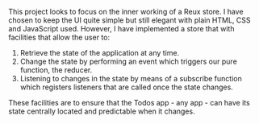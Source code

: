 This project looks to focus on the inner working of a Reux store. I have chosen to keep the UI quite simple but still elegant with plain HTML, CSS and JavaScript used. However, I have implemented a store that with facilities that allow the user to:
1. Retrieve the state of the application at any time.
2. Change the state by performing an event which triggers our pure function, the reducer.
3. Listening to changes in the state by means of a subscribe function which registers listeners that are called once the state changes.

These facilities are to ensure that the Todos app - any app - can have its state centrally located and predictable when it changes.
